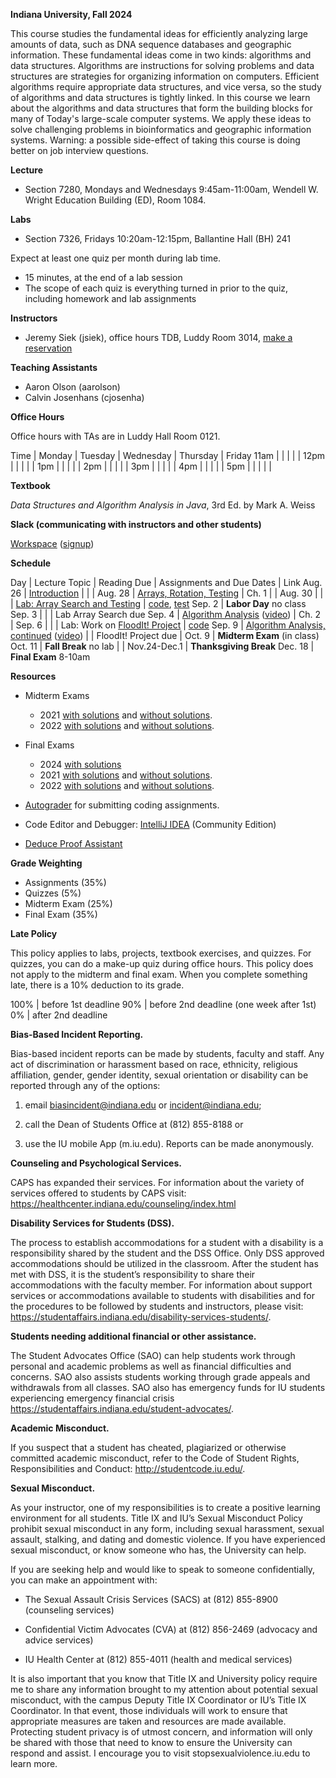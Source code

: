 **Indiana University, Fall 2024**

This course studies the fundamental ideas for efficiently analyzing
large amounts of data, such as DNA sequence databases and geographic
information. These fundamental ideas come in two kinds: algorithms and
data structures. Algorithms are instructions for solving problems and
data structures are strategies for organizing information on
computers. Efficient algorithms require appropriate data structures,
and vice versa, so the study of algorithms and data structures is
tightly linked. In this course we learn about the algorithms and data
structures that form the building blocks for many of Today's
large-scale computer systems. We apply these ideas to solve
challenging problems in bioinformatics and geographic information
systems. Warning: a possible side-effect of taking this course is
doing better on job interview questions.

**Lecture**

* Section 7280, Mondays and Wednesdays 9:45am-11:00am, Wendell W. Wright Education Building (ED), Room 1084.


**Labs**

* Section 7326, Fridays 10:20am-12:15pm, Ballantine Hall (BH) 241

Expect at least one quiz per month during lab time.
* 15 minutes, at the end of a lab session
* The scope of each quiz is everything turned in prior to the quiz, including homework and lab assignments

**Instructors**

* Jeremy Siek (jsiek), office hours TDB, Luddy Room 3014, [make a reservation](https://outlook.office.com/bookwithme/user/7e2eaedb9dbb43868ba3f4dbe81e2972@iu.edu/meetingtype/SVRwCe7HMUGxuT6WGxi68g2?anonymous&ep=mlink)

**Teaching Assistants**

* Aaron Olson (aarolson)
* Calvin Josenhans (cjosenha)

**Office Hours**

Office hours with TAs are in Luddy Hall Room 0121.

Time    | Monday    | Tuesday    | Wednesday    | Thursday    | Friday
11am    |           |            |              |             | 
12pm    |           |            |              |             |
1pm     |           |            |              |             | 
2pm     |           |            |              |             |
3pm     |           |            |              |             | 
4pm     |           |            |              |             |
5pm     |           |            |              |             |


**Textbook**

*Data Structures and Algorithm Analysis in Java*, 3rd Ed. by Mark A. Weiss

**Slack (communicating with instructors and other students)**

[Workspace](https://datastructure-lsq4802.slack.com)
 ([signup](https://join.slack.com/t/slack-bwl8422/shared_invite/zt-2p9885ig1-n_1aNVQJOHoB9L07oobH1A))

**Schedule**

Day     | Lecture Topic                                             | Reading Due  | Assignments and Due Dates | Link
Aug. 26 | [Introduction](./lectures/introduction.md)                |              |         |
Aug. 28 | [Arrays, Rotation, Testing](./lectures/array-rotation.md) | Ch. 1        |         |
Aug. 30 |                                                           |              | [Lab: Array Search and Testing](./Seach) | [code](https://autograder.luddy.indiana.edu/web/project/1323), [test](https://autograder.luddy.indiana.edu/web/project/1319)
Sep. 2 | **Labor Day** no class
Sep. 3 | | | Lab Array Search due
Sep. 4 | [Algorithm Analysis](./lectures/algo-analysis.md) ([video](https://iu.mediaspace.kaltura.com/media/t/1_uluqvhj2))  | Ch. 2        | 
Sep. 6 |                                                           |              | Lab: Work on [FloodIt! Project](./flood-it) | [code](https://autograder.luddy.indiana.edu/web/project/1302)
Sep. 9 | [Algorithm Analysis, continued](./lectures/more-algo-analysis.md) ([video](https://iu.mediaspace.kaltura.com/media/t/1_cvtootj1))
       | | FloodIt! Project due | 
Oct. 9 | **Midterm Exam** (in class)
Oct. 11 | **Fall Break** no lab                                     |              | 
Nov.24-Dec.1 | **Thanksgiving Break**
Dec. 18 | **Final Exam** 8-10am

**Resources**

* Midterm Exams 
  * 2021 [with solutions](./midterm-2021-solns.pdf)
     and [without solutions](./midterm-2021.pdf).
  * 2022 [with solutions](./midterm-a-2022.pdf)
     and [without solutions](./midterm-a-2022-questions.pdf).

* Final Exams
  * 2024 [with solutions](./final-2024-solns.pdf)
  * 2021 [with solutions](./final-2021-solns.pdf)
     and [without solutions](./final-2021.pdf).
  * 2022 [with solutions](./final-2022-solns.pdf)
     and [without solutions](./final-2022.pdf).

* [Autograder](https://autograder.luddy.indiana.edu/web/course/127) for submitting coding assignments.

* Code Editor and Debugger:
  [IntelliJ IDEA](https://www.jetbrains.com/idea/download) (Community Edition)

* [Deduce Proof Assistant](https://github.com/jsiek/deduce)

**Grade Weighting**

* Assignments (35%)
* Quizzes (5%)
* Midterm Exam (25%)
* Final Exam (35%)

**Late Policy**

This policy applies to labs, projects, textbook exercises, and
quizzes.  For quizzes, you can do a make-up quiz during office hours.
This policy does not apply to the midterm and final exam.  When you
complete something late, there is a 10% deduction to its grade.

100% | before 1st deadline
90%  | before 2nd deadline (one week after 1st)
0%   | after  2nd deadline



**Bias-Based Incident Reporting.**

Bias-based incident reports can be made by students, faculty and
staff. Any act of discrimination or harassment based on race,
ethnicity, religious affiliation, gender, gender identity, sexual
orientation or disability can be reported through any of the options:

1) email biasincident@indiana.edu or incident@indiana.edu;

2) call the Dean of Students Office at (812) 855-8188 or

3) use the IU mobile App (m.iu.edu). Reports can be made anonymously.

**Counseling and Psychological Services.**

CAPS has expanded their services. For information about the variety of
services offered to students by CAPS visit:
https://healthcenter.indiana.edu/counseling/index.html

**Disability Services for Students (DSS).**

The process to establish accommodations for a student with a
disability is a responsibility shared by the student and the DSS
Office. Only DSS approved accommodations should be utilized in the
classroom. After the student has met with DSS, it is the student’s
responsibility to share their accommodations with the faculty
member. For information about support services or accommodations
available to students with disabilities and for the procedures to be
followed by students and instructors, please visit:
https://studentaffairs.indiana.edu/disability-services-students/.

**Students needing additional financial or other assistance.**

The Student Advocates Office (SAO) can help students work through
personal and academic problems as well as financial difficulties and
concerns. SAO also assists students working through grade appeals and
withdrawals from all classes. SAO also has emergency funds for IU
students experiencing emergency financial crisis
https://studentaffairs.indiana.edu/student-advocates/.

**Academic Misconduct.**

If you suspect that a student has cheated, plagiarized or otherwise committed academic misconduct, refer to the Code of Student Rights, Responsibilities and Conduct:
http://studentcode.iu.edu/.

**Sexual Misconduct.**

As your instructor, one of my responsibilities is to create a positive
learning environment for all students. Title IX and IU’s Sexual
Misconduct Policy prohibit sexual misconduct in any form, including
sexual harassment, sexual assault, stalking, and dating and domestic
violence. If you have experienced sexual misconduct, or know someone
who has, the University can help.

If you are seeking help and would like to speak to someone
confidentially, you can make an appointment with:

* The Sexual Assault Crisis Services (SACS) at (812) 855-8900
  (counseling services)

* Confidential Victim Advocates (CVA) at (812) 856-2469 (advocacy and
  advice services)

* IU Health Center at (812) 855-4011 (health and medical services)

It is also important that you know that Title IX and University policy
require me to share any information brought to my attention about
potential sexual misconduct, with the campus Deputy Title IX
Coordinator or IU’s Title IX Coordinator. In that event, those
individuals will work to ensure that appropriate measures are taken
and resources are made available. Protecting student privacy is of
utmost concern, and information will only be shared with those that
need to know to ensure the University can respond and assist.  I
encourage you to visit
stopsexualviolence.iu.edu to learn more.
